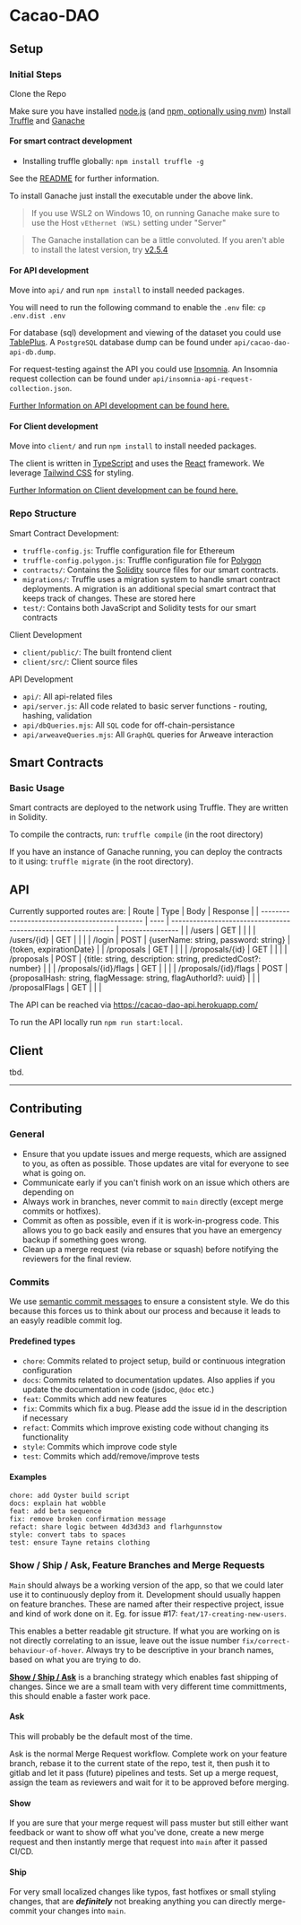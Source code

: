 # Cacao-DAO

## Setup
### Initial Steps
Clone the Repo

Make sure you have installed [node.js](https://nodejs.org/en/) (and [npm, optionally using nvm](https://www.npmjs.com/package/npm))
Install [Truffle](https://trufflesuite.com/truffle/) and [Ganache](https://trufflesuite.com/ganache/)

#### For smart contract development
- Installing truffle globally:
`npm install truffle -g`

See the [README](https://github.com/Jasaka/Cacao-DAO/blob/main/polygon/README.md) for further information.

To install Ganache just install the executable under the above link.

> If you use WSL2 on Windows 10, on running Ganache make sure to use the Host `vEthernet (WSL)` setting under "Server"

>The Ganache installation can be a little convoluted. If you aren't able to install the latest version, try [v2.5.4](https://github.com/trufflesuite/ganache-ui/releases/tag/v2.5.4)

#### For API development
Move into `api/` and run `npm install` to install needed packages.

You will need to run the following command to enable the `.env` file:
`cp .env.dist .env`

For database (sql) development and viewing of the dataset you could use [TablePlus](https://tableplus.com/). A `PostgreSQL` database dump can be found under `api/cacao-dao-api-db.dump`.

For request-testing against the API you could use [Insomnia](https://insomnia.rest/). An Insomnia request collection can be found under `api/insomnia-api-request-collection.json`.

[Further Information on API development can be found here.](https://github.com/Jasaka/Cacao-DAO/blob/main/api/README.md)

#### For Client development
Move into `client/` and run `npm install` to install needed packages.

The client is written in [TypeScript](https://www.typescriptlang.org/) and uses the [React](https://reactjs.org/) framework.
We leverage [Tailwind CSS](https://tailwindcss.com/docs/) for styling.

[Further Information on Client development can be found here.](https://github.com/Jasaka/Cacao-DAO/blob/main/client/README.md)

### Repo Structure
Smart Contract Development:
-   `truffle-config.js`: Truffle configuration file for Ethereum
-   `truffle-config.polygon.js`: Truffle configuration file for [Polygon](https://trufflesuite.com/boxes/polygon/)
-   `contracts/`: Contains the [Solidity](https://solidity.readthedocs.io/) source files for our smart contracts.
-   `migrations/`: Truffle uses a migration system to handle smart contract deployments. A migration is an additional special smart contract that keeps track of changes. These are stored here
-   `test/`: Contains both JavaScript and Solidity tests for our smart contracts

Client Development
-   `client/public/`: The built frontend client
-   `client/src/`: Client source files

API Development
- `api/`: All api-related files
- `api/server.js`: All code related to basic server functions - routing, hashing, validation
- `api/dbQueries.mjs`: All `SQL` code for off-chain-persistance
- `api/arweaveQueries.mjs`: All `GraphQL` queries for Arweave interaction

## Smart Contracts
### Basic Usage
Smart contracts are deployed to the network using Truffle.
They are written in Solidity.

To compile the contracts, run:
`truffle compile` (in the root directory)

If you have an instance of Ganache running, you can deploy the contracts to it using:
`truffle migrate` (in the root directory).

## API
Currently supported routes are:
| Route                                         | Type | Body                                                           | Response         |
| --------------------------------------------- | ---- | -------------------------------------------------------------- | ---------------- |
| /users                                        | GET  |                                                                |                  |
| /users/{id}                                   | GET  |                                                                |                  |
| /login                                        | POST | {userName: string, password: string}                         | {token, expirationDate} |
| /proposals                                     | GET  |                                                                |                  |
| /proposals/{id}                               | GET  |                                                                |                  |
| /proposals                                    | POST | {title: string, description: string, predictedCost?: number}  |                  |
| /proposals/{id}/flags                     | GET  |                                                                |                  |
| /proposals/{id}/flags                     | POST | {proposalHash: string, flagMessage: string, flagAuthorId?: uuid} |                  |
| /proposalFlags                                        | GET  |                                                                |                  |

The API can be reached via https://cacao-dao-api.herokuapp.com/

To run the API locally run `npm run start:local`.

## Client

tbd.

___
## Contributing

### General

* Ensure that you update issues and merge requests, which are assigned to you, as often as possible. Those updates are vital for everyone to see what is going on.
* Communicate early if you can't finish work on an issue which others are depending on
* Always work in branches, never commit to `main` directly (except merge commits or hotfixes).
* Commit as often as possible, even if it is work-in-progress code. This allows you to go back easily and ensures that you have an emergency backup if something goes wrong.
* Clean up a merge request (via rebase or squash) before notifying the reviewers for the final review.

### Commits

We use [semantic commit messages](https://sparkbox.com/foundry/semantic_commit_messages) to ensure a consistent style. We do this because this forces us to think about our process and because it leads to an easyly readible commit log.

#### Predefined types

* `chore`: Commits related to project setup, build or continuous integration configuration
* `docs`: Commits related to documentation updates. Also applies if you update the documentation in code (jsdoc, `@doc` etc.)
* `feat`: Commits which add new features
* `fix`: Commits which fix a bug. Please add the issue id in the description if necessary
* `refact`: Commits which improve existing code without changing its functionality
* `style`: Commits which improve code style
* `test`: Commits which add/remove/improve tests

#### Examples

``` console
chore: add Oyster build script
docs: explain hat wobble
feat: add beta sequence
fix: remove broken confirmation message
refact: share logic between 4d3d3d3 and flarhgunnstow
style: convert tabs to spaces
test: ensure Tayne retains clothing
```

### **Show / Ship / Ask**, Feature Branches and Merge Requests

`Main` should always be a working version of the app, so that we could later use it to continuously deploy from it.
Development should usually happen on feature branches. These are named after their respective project, issue and kind of work done on it.
Eg. for issue #17: `feat/17-creating-new-users`.

This enables a better readable git structure. If what you are working on is not directly correlating to an issue, leave out the issue number `fix/correct-behaviour-of-hover`. Always try to be descriptive in your branch names, based on what you are trying to do.

**[Show / Ship / Ask](https://martinfowler.com/articles/ship-show-ask.html)** is a branching strategy which enables fast shipping of changes.
Since we are a small team with very different time committments, this should enable a faster work pace.

#### Ask
This will probably be the default most of the time.

Ask is the normal Merge Request workflow. Complete work on your feature branch, rebase it to the current state of the repo, test it, then push it to gitlab and let it pass (future) pipelines and tests. Set up a merge request, assign the team as reviewers and wait for it to be approved before merging.

#### Show
If you are sure that your merge request will pass muster but still either want feedback or want to show off what you've done, create a new merge request and then instantly merge that request into `main` after it passed CI/CD.

#### Ship
For very small localized changes like typos, fast hotfixes or small styling changes, that are ***definitely*** not breaking anything you can directly merge-commit your changes into `main`.

[_Polygon Box_]: https://trufflesuite.com/boxes/polygon/

[Polygon]: https://trufflesuite.com/boxes/polygon/